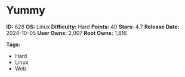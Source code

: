 # Yummy

**ID:** 628
**OS:** Linux
**Difficulty:** Hard
**Points:** 40
**Stars:** 4.7
**Release Date:** 2024-10-05
**User Owns:** 2,007
**Root Owns:** 1,816

**Tags:**
- Hard
- Linux
- Web

